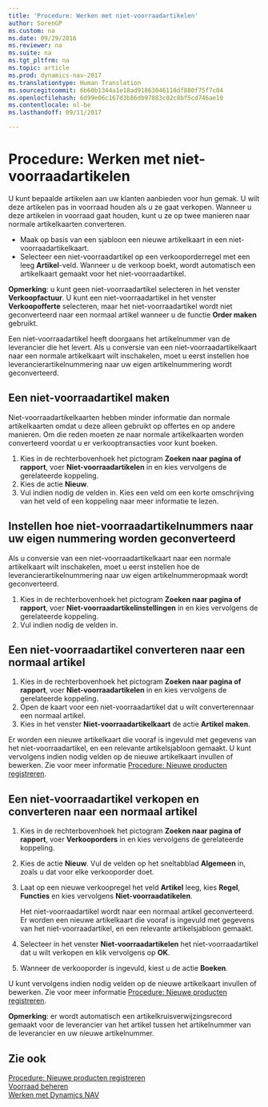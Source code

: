 ```yaml
---
title: 'Procedure: Werken met niet-voorraadartikelen'
author: SorenGP
ms.custom: na
ms.date: 09/29/2016
ms.reviewer: na
ms.suite: na
ms.tgt_pltfrm: na
ms.topic: article
ms.prod: dynamics-nav-2017
ms.translationtype: Human Translation
ms.sourcegitcommit: 6b60b1344a1e18ad91863046110df880f75f7c04
ms.openlocfilehash: 6d99e06c167d3b86db97883c02c8bf5cd746ae10
ms.contentlocale: nl-be
ms.lasthandoff: 09/11/2017

---
```


# Procedure: Werken met niet-voorraadartikelen
U kunt bepaalde artikelen aan uw klanten aanbieden voor hun gemak. U wilt deze artikelen pas in voorraad houden als u ze gaat verkopen. Wanneer u deze artikelen in voorraad gaat houden, kunt u ze op twee manieren naar normale artikelkaarten converteren.

- Maak op basis van een sjabloon een nieuwe artikelkaart in een niet-voorraadartikelkaart.
- Selecteer een niet-voorraadartikel op een verkooporderregel met een leeg **Artikel**-veld. Wanneer u de verkoop boekt, wordt automatisch een artikelkaart gemaakt voor het niet-voorraadartikel.

**Opmerking**: u kunt geen niet-voorraadartikel selecteren in het venster **Verkoopfactuur**. U kunt een niet-voorraadartikel in het venster **Verkoopofferte** selecteren, maar het niet-voorraadartikel wordt niet geconverteerd naar een normaal artikel wanneer u de functie **Order maken** gebruikt.

Een niet-voorraadartikel heeft doorgaans het artikelnummer van de leverancier die het levert. Als u conversie van een niet-voorraadartikelkaart naar een normale artikelkaart wilt inschakelen, moet u eerst instellen hoe leverancierartikelnummering naar uw eigen artikelnummering wordt geconverteerd.   

## Een niet-voorraadartikel maken
Niet-voorraadartikelkaarten hebben minder informatie dan normale artikelkaarten omdat u deze alleen gebruikt op offertes en op andere manieren. Om die reden moeten ze naar normale artikelkaarten worden converteerd voordat u er verkooptransacties voor kunt boeken.

1. Kies in de rechterbovenhoek het pictogram **Zoeken naar pagina of rapport**, voer **Niet-voorraadartikelen**  in en kies vervolgens de gerelateerde koppeling.
2. Kies de actie **Nieuw**.
2. Vul indien nodig de velden in. Kies een veld om een korte omschrijving van het veld of een koppeling naar meer informatie te lezen.

## Instellen hoe niet-voorraadartikelnummers naar uw eigen nummering worden geconverteerd  
Als u conversie van een niet-voorraadartikelkaart naar een normale artikelkaart wilt inschakelen, moet u eerst instellen hoe de leverancierartikelnummering naar uw eigen artikelnummeropmaak wordt geconverteerd.

1. Kies in de rechterbovenhoek het pictogram **Zoeken naar pagina of rapport**, voer **Niet-voorraadartikelinstellingen** in en kies vervolgens de gerelateerde koppeling.
2. Vul indien nodig de velden in.

## Een niet-voorraadartikel converteren naar een normaal artikel
1. Kies in de rechterbovenhoek het pictogram **Zoeken naar pagina of rapport**, voer **Niet-voorraadartikelen**  in en kies vervolgens de gerelateerde koppeling.
2. Open de kaart voor een niet-voorraadartikel dat u wilt converterennaar een normaal artikel.
3. Kies in het venster **Niet-voorraadartikelkaart** de actie **Artikel maken**.

Er worden een nieuwe artikelkaart die vooraf is ingevuld met gegevens van het niet-voorraadartikel, en een relevante artikelsjabloon gemaakt. U kunt vervolgens indien nodig velden op de nieuwe artikelkaart invullen of bewerken. Zie voor meer informatie [Procedure: Nieuwe producten registreren](inventory-how-register-new-products.md).

## Een niet-voorraadartikel verkopen en converteren naar een normaal artikel
1. Kies in de rechterbovenhoek het pictogram **Zoeken naar pagina of rapport**, voer **Verkooporders** in en kies vervolgens de gerelateerde koppeling.
2. Kies de actie **Nieuw**. Vul de velden op het sneltabblad **Algemeen** in, zoals u dat voor elke verkooporder doet.
3. Laat op een nieuwe verkoopregel het veld **Artikel** leeg, kies **Regel**, **Functies** en kies vervolgens **Niet-voorraadatikelen**.

    Het niet-voorraadartikel wordt naar een normaal artikel geconverteerd. Er worden een nieuwe artikelkaart die vooraf is ingevuld met gegevens van het niet-voorraadartikel, en een relevante artikelsjabloon gemaakt.
4. Selecteer in het venster **Niet-voorraadartikelen** het niet-voorraadartikel dat u wilt verkopen en klik vervolgens op **OK**.
5. Wanneer de verkooporder is ingevuld, kiest u de actie **Boeken**.

U kunt vervolgens indien nodig velden op de nieuwe artikelkaart invullen of bewerken. Zie voor meer informatie [Procedure: Nieuwe producten registreren](inventory-how-register-new-products.md).

**Opmerking**: er wordt automatisch een artikelkruisverwijzingsrecord gemaakt voor de leverancier van het artikel tussen het artikelnummer van de leverancier en uw nieuwe artikelnummer.

## Zie ook
[Procedure: Nieuwe producten registreren](inventory-how-register-new-products.md)  
[Voorraad beheren](inventory-manage-inventory.md)  
[Werken met Dynamics NAV](ui-work-product.md)

